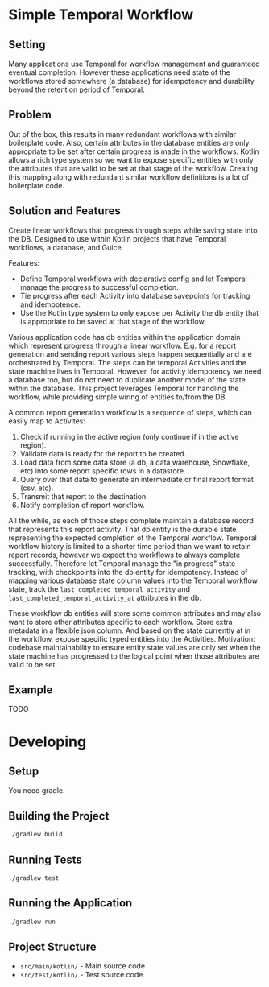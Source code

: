# Simple Temporal Workflow

## Setting
Many applications use Temporal for workflow management and guaranteed eventual completion.
However these applications need state of the workflows stored somewhere (a database) for
idempotency and durability beyond the retention period of Temporal. 

## Problem 
Out of the box, this results in many redundant workflows with similar boilerplate code.
Also, certain attributes in the database entities are only appropriate to be set after
certain progress is made in the workflows. Kotlin allows a rich type system so we want
to expose specific entities with only the attributes that are valid to be set at that
stage of the workflow. Creating this mapping along with redundant similar workflow 
definitions is a lot of boilerplate code.

## Solution and Features
Create linear workflows that progress through steps while saving state into the DB.
Designed to use within Kotlin projects that have Temporal workflows, a database, and Guice.

Features:
- Define Temporal workflows with declarative config and let Temporal manage the progress 
  to successful completion.  
- Tie progress after each Activity into database savepoints for tracking and idempotence.
- Use the Kotlin type system to only expose per Activity the db entity that is appropriate
  to be saved at that stage of the workflow.

Various application code has db entities within the application domain which represent progress
through a linear workflow. E.g. for a report generation and sending report various steps happen
sequentially and are orchestrated by Temporal. The steps can be temporal Activities and the 
state machine lives in Temporal. However, for activity idempotency we need a database too, but 
do not need to duplicate another model of the state within the database. This project leverages
Temporal for handling the workflow, while providing simple wiring of entities to/from the DB.

A common report generation workflow is a sequence of steps, which can easily map to Activites:

1. Check if running in the active region (only continue if in the active region).
2. Validate data is ready for the report to be created.
3. Load data from some data store (a db, a data warehouse, Snowflake, etc) into some report
   specific rows in a datastore.
4. Query over that data to generate an intermediate or final report format (csv, etc).
5. Transmit that report to the destination.
6. Notify completion of report workflow.

All the while, as each of those steps complete maintain a database record that represents this
report activity. That db entity is the durable state representing the expected completion of the
Temporal workflow. Temporal workflow history is limited to a shorter time period than we want to
retain report records, however we expect the workflows to always complete successfully. Therefore
let Temporal manage the "in progress" state tracking, with checkpoints into the db entity for
idempotency. Instead of mapping various database state column values into the Temporal workflow
state, track the `last_completed_temporal_activity` and `last_completed_temporal_activity_at`
attributes in the db. 

These workflow db entities will store some common attributes and may also want to store other 
attributes specific to each workflow. Store extra metadata in a flexible json column. And
based on the state currently at in the workflow, expose specific typed entities into the 
Activities. Motivation: codebase maintainability to ensure entity state values are only set when
the state machine has progressed to the logical point when those attributes are valid to be set.


## Example

TODO

# Developing

## Setup

You need gradle.

## Building the Project

```bash
./gradlew build
```

## Running Tests

```bash
./gradlew test
```

## Running the Application

```bash
./gradlew run
```

## Project Structure

- `src/main/kotlin/` - Main source code
- `src/test/kotlin/` - Test source code
